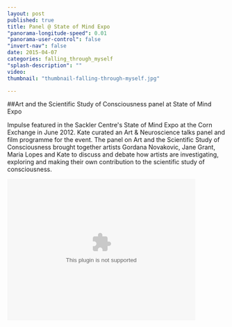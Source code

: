 ```yaml
---
layout: post
published: true
title: Panel @ State of Mind Expo
"panorama-longitude-speed": 0.01
"panorama-user-control": false
"invert-nav": false
date: 2015-04-07
categories: falling_through_myself
"splash-description": ""
video: 
thumbnail: "thumbnail-falling-through-myself.jpg"

---
```


##Art and the Scientific Study of Consciousness panel at State of Mind Expo

Impulse featured in the Sackler Centre's State of Mind Expo at the Corn Exchange in June 2012. Kate curated an Art & Neuroscience talks panel and film programme for the event. The panel on Art and the Scientific Study of Consciousness brought together artists Gordana Novakovic, Jane Grant, Maria Lopes and Kate to discuss and debate how artists are investigating, exploring and making their own contribution to the scientific study of consciousness.

<embed src='http://www.pulse-project.org/modules/swftools/shared/flash_media_player/player.swf' height='325' width='433' bgcolor='0xFFFFFF' allowscriptaccess='always' allowfullscreen='true' flashvars='volume=29&backcolor=0xFFFFFF&bufferlength=10&file=http%3A%2F%2Fwww.pulse-project.org%2Fsites%2Fdefault%2Ffiles%2Fflash%2F2%2C2_-_Kate_Genevieve_-_final.flv&plugins=viral-1d'/>

